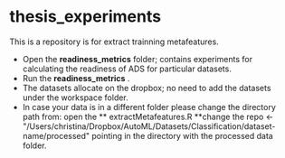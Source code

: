 # thesis_experiments

This is a repository is for extract trainning metafeatures. 

* Open the **readiness_metrics** folder;  contains experiments for calculating the readiness of ADS for particular datasets.
* Run the **readiness_metrics** . 
* The datasets allocate on the dropbox; no need to add the datasets under the workspace folder. 
* In case your data is in a different folder please change the directory path from: 
      open the ** extractMetafeatures.R **change the repo <-"/Users/christina/Dropbox/AutoML/Datasets/Classification/dataset-name/processed" pointing in       the directory with the processed data folder. 


